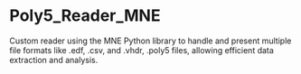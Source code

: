 # Poly5_Reader_MNE
 Custom reader using the MNE Python library to handle and present multiple file formats like .edf, .csv, and .vhdr, .poly5 files, allowing efficient data extraction and analysis.
